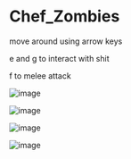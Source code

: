 # Chef_Zombies

move around using arrow keys

e and g to interact with shit

f to melee attack

![image](https://github.com/CharlizeSerrano5/Chef_Zombies/assets/33241511/1d0d51c8-37a0-425b-9c19-b1ffec09c6be)

![image](https://github.com/CharlizeSerrano5/Chef_Zombies/assets/33241511/596875ad-d98f-43aa-9620-cf26592badc1)

![image](https://github.com/CharlizeSerrano5/Chef_Zombies/assets/33241511/393fb0df-8ad4-4c8f-834f-bd98139c12ff)

![image](https://github.com/CharlizeSerrano5/Chef_Zombies/assets/33241511/c77a52be-a4b2-4db2-aa73-d554f911b589)

